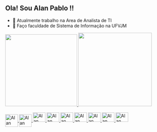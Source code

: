 ## Ola! Sou Alan Pablo !!

- 🌱 Atualmente trabalho na Area de Analista de TI
- 💬 Faço faculdade de Sistema de Informação na UFVJM

<div >
  <a href="https://github.com/alanpablo33">
  <img height="229em" src="https://github-readme-stats.vercel.app/api?username=alanpablo33&show_icons=true&theme=tokyonight&include_all_commits=true&count_private=true"/>
  <img height="234em" src="https://github-readme-stats.vercel.app/api/top-langs/?username=alanpablo33&layout=compact&langs_count=7&theme=tokyonight"/>
</div>
  
<div style="display: inline_block"><br>
  <img align="center" alt="Alan C++" height="40" width="40" src="https://cdn.jsdelivr.net/gh/devicons/devicon/icons/cplusplus/cplusplus-original.svg">
  <img align="center" alt="Alan Linux" height="40" width="40" src="https://cdn.jsdelivr.net/gh/devicons/devicon/icons/linux/linux-original.svg" />
  <img lign="center" alt="Alan mysql" height="30" width="40"src="https://cdn.jsdelivr.net/gh/devicons/devicon/icons/mysql/mysql-plain.svg" />
  <img lign="center" alt="Alan Ubuntu" height="30" width="40" src="https://cdn.jsdelivr.net/gh/devicons/devicon/icons/ubuntu/ubuntu-plain.svg" />
  <img lign="center" alt="Alan postgresql" height="30" width="40" src="https://cdn.jsdelivr.net/gh/devicons/devicon/icons/postgresql/postgresql-original.svg" />
  <img lign="center" alt="Alan javascript" height="30" width="40" src="https://cdn.jsdelivr.net/gh/devicons/devicon/icons/javascript/javascript-original.svg" />
  <img lign="center" alt="Alan css" height="30" width="40" src="https://cdn.jsdelivr.net/gh/devicons/devicon/icons/css3/css3-original.svg" />
  <img lign="center" alt="Alan html5" height="30" width="40" src="https://cdn.jsdelivr.net/gh/devicons/devicon/icons/html5/html5-original.svg" />
  <img lign="center" alt="Alan bash" height="30" width="40" src="https://cdn.jsdelivr.net/gh/devicons/devicon/icons/bash/bash-original.svg" />





  </div>
  
  
  
  
  ## 
